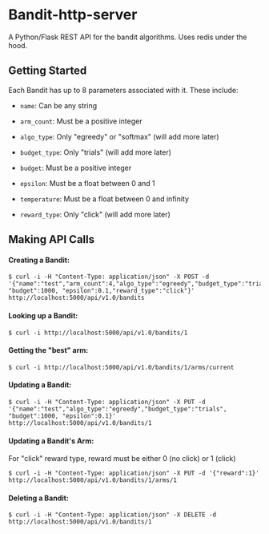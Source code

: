 # Bandit-http-server

A Python/Flask REST API for the bandit algorithms. Uses redis under the hood.

## Getting Started

Each Bandit has up to 8 parameters associated with it. These include:

* `name`: Can be any string

* `arm_count`: Must be a positive integer 

* `algo_type`: Only "egreedy" or "softmax" (will add more later)

* `budget_type`: Only "trials" (will add more later)

* `budget`: Must be a positive integer

* `epsilon`: Must be a float between 0 and 1

* `temperature`: Must be a float between 0 and infinity

* `reward_type`: Only "click" (will add more later)


## Making API Calls


#### Creating a Bandit:

```
$ curl -i -H "Content-Type: application/json" -X POST -d '{"name":"test","arm_count":4,"algo_type":"egreedy","budget_type":"trials", "budget":1000, "epsilon":0.1,"reward_type":"click"}' http://localhost:5000/api/v1.0/bandits
```

#### Looking up a Bandit:

```
$ curl -i http://localhost:5000/api/v1.0/bandits/1
```

#### Getting the "best" arm:

```
$ curl -i http://localhost:5000/api/v1.0/bandits/1/arms/current
```

#### Updating a Bandit:

```
$ curl -i -H "Content-Type: application/json" -X PUT -d '{"name":"test","algo_type":"egreedy","budget_type":"trials", "budget":1000, "epsilon":0.1}' http://localhost:5000/api/v1.0/bandits/1
```

#### Updating a Bandit's Arm:

For "click" reward type, reward must be either 0 (no click) or 1 (click)

```
$ curl -i -H "Content-Type: application/json" -X PUT -d '{"reward":1}' http://localhost:5000/api/v1.0/bandits/1/arms/1
```

#### Deleting a Bandit:

```
$ curl -i -H "Content-Type: application/json" -X DELETE -d http://localhost:5000/api/v1.0/bandits/1
```


